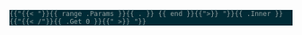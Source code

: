 <div class="highlight"><pre tabindex="0" style="color:#93a1a1;background-color:#002b36;-moz-tab-size:4;-o-tab-size:4;tab-size:4">
<code class="language-markdown" data-lang="markdown">{{"{{< "}}{{ range .Params }}{{ . }} {{ end }}{{">}} "}}{{ .Inner }}{{"{{< /"}}{{ .Get 0 }}{{" >}} "}}</code>
</pre>  
</div>